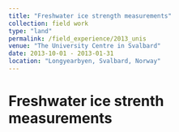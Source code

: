 ```yaml
---
title: "Freshwater ice strength measurements"
collection: field work
type: "land"
permalink: /field_experience/2013_unis
venue: "The University Centre in Svalbard"
date: 2013-10-01 - 2013-01-31
location: "Longyearbyen, Svalbard, Norway"
---
```


Freshwater ice strenth measurements
======
